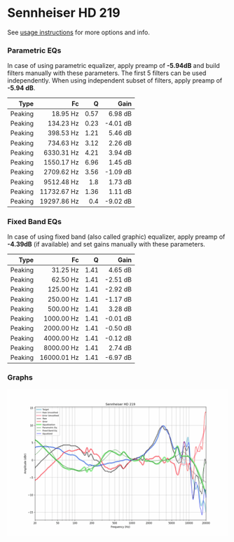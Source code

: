 # Sennheiser HD 219
See [usage instructions](https://github.com/jaakkopasanen/AutoEq#usage) for more options and info.

### Parametric EQs
In case of using parametric equalizer, apply preamp of **-5.94dB** and build filters manually
with these parameters. The first 5 filters can be used independently.
When using independent subset of filters, apply preamp of **-5.94 dB**.

| Type    | Fc          |    Q | Gain     |
|--------:|------------:|-----:|---------:|
| Peaking | 18.95 Hz    | 0.57 | 6.98 dB  |
| Peaking | 134.23 Hz   | 0.23 | -4.01 dB |
| Peaking | 398.53 Hz   | 1.21 | 5.46 dB  |
| Peaking | 734.63 Hz   | 3.12 | 2.26 dB  |
| Peaking | 6330.31 Hz  | 4.21 | 3.94 dB  |
| Peaking | 1550.17 Hz  | 6.96 | 1.45 dB  |
| Peaking | 2709.62 Hz  | 3.56 | -1.09 dB |
| Peaking | 9512.48 Hz  | 1.8  | 1.73 dB  |
| Peaking | 11732.67 Hz | 1.36 | 1.11 dB  |
| Peaking | 19297.86 Hz | 0.4  | -9.02 dB |

### Fixed Band EQs
In case of using fixed band (also called graphic) equalizer, apply preamp of **-4.39dB**
(if available) and set gains manually with these parameters.

| Type    | Fc          |    Q | Gain     |
|--------:|------------:|-----:|---------:|
| Peaking | 31.25 Hz    | 1.41 | 4.65 dB  |
| Peaking | 62.50 Hz    | 1.41 | -2.51 dB |
| Peaking | 125.00 Hz   | 1.41 | -2.92 dB |
| Peaking | 250.00 Hz   | 1.41 | -1.17 dB |
| Peaking | 500.00 Hz   | 1.41 | 3.28 dB  |
| Peaking | 1000.00 Hz  | 1.41 | -0.01 dB |
| Peaking | 2000.00 Hz  | 1.41 | -0.50 dB |
| Peaking | 4000.00 Hz  | 1.41 | -0.12 dB |
| Peaking | 8000.00 Hz  | 1.41 | 2.74 dB  |
| Peaking | 16000.01 Hz | 1.41 | -6.97 dB |

### Graphs
![](./Sennheiser%20HD%20219.png)